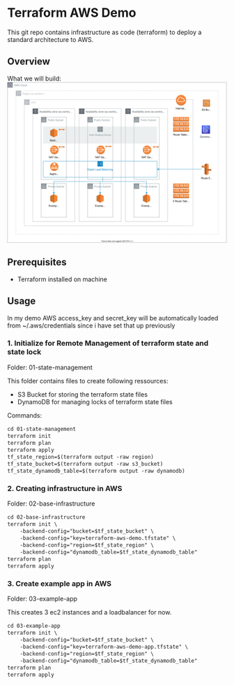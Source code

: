 # Terraform AWS Demo

This git repo contains infrastructure as code (terraform) to deploy a standard architecture to AWS.

## Overview

What we will build:
![aws-diagram](./assets/terraform-aws-demo.svg)

## Prerequisites

- Terraform installed on machine

## Usage

In my demo AWS access_key and secret_key will be automatically loaded from ~/.aws/credentials since i have set that up previously

### 1. Initialize for Remote Management of terraform state and state lock
Folder: 01-state-management

This folder contains files to create following ressources:
- S3 Bucket for storing the terraform state files
- DynamoDB for managing locks of terraform state files

Commands:
```
cd 01-state-management
terraform init
terraform plan
terraform apply
tf_state_region=$(terraform output -raw region)
tf_state_bucket=$(terraform output -raw s3_bucket)
tf_state_dynamodb_table=$(terraform output -raw dynamodb)
```

### 2. Creating infrastructure in AWS
Folder: 02-base-infrastructure

```
cd 02-base-infrastructure
terraform init \
    -backend-config="bucket=$tf_state_bucket" \
    -backend-config="key=terraform-aws-demo.tfstate" \
    -backend-config="region=$tf_state_region" \
    -backend-config="dynamodb_table=$tf_state_dynamodb_table"
terraform plan
terraform apply
```

### 3. Create example app in AWS
Folder: 03-example-app

This creates 3 ec2 instances and a loadbalancer for now.

```
cd 03-example-app
terraform init \
    -backend-config="bucket=$tf_state_bucket" \
    -backend-config="key=terraform-aws-demo-app.tfstate" \
    -backend-config="region=$tf_state_region" \
    -backend-config="dynamodb_table=$tf_state_dynamodb_table"
terraform plan
terraform apply
```